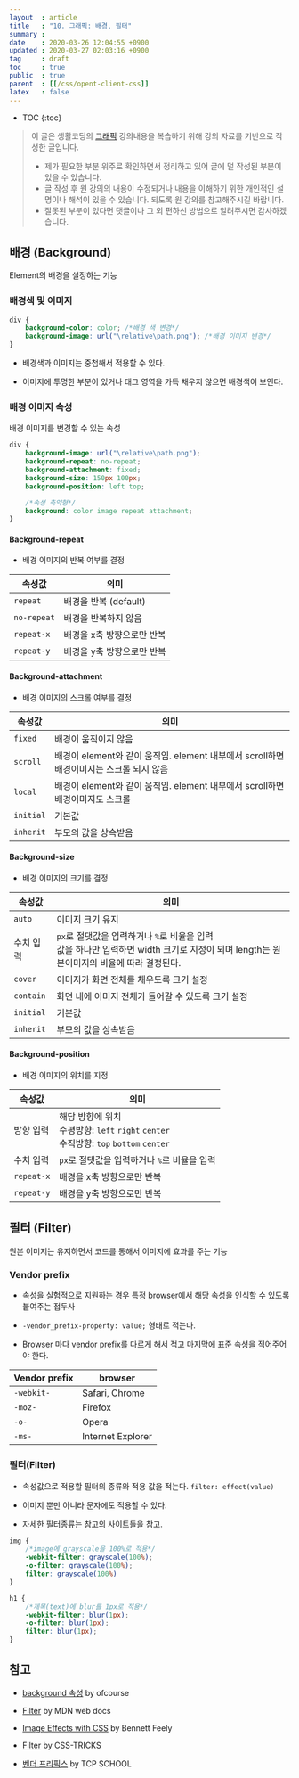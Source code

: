 ```yaml
---
layout  : article
title   : "10. 그래픽: 배경, 필터"
summary : 
date    : 2020-03-26 12:04:55 +0900
updated : 2020-03-27 02:03:16 +0900
tag     : draft
toc     : true
public  : true
parent  : [[/css/opent-client-css]]
latex   : false
---
```

* TOC
{:toc}

> 이 글은 생활코딩의 [그래픽](https://opentutorials.org/course/2418/13591) 강의내용을 복습하기 위해 강의 자료를 기반으로 작성한 글입니다.
>
> * 제가 필요한 부분 위주로 확인하면서 정리하고 있어 글에 덜 작성된 부분이 있을 수 있습니다.
> * 글 작성 후 원 강의의 내용이 수정되거나 내용을 이해하기 위한 개인적인 설명이나 해석이 있을 수 있습니다. 되도록 원 강의를 참고해주시길 바랍니다.
> * 잘못된 부분이 있다면 댓글이나 그 외 편하신 방법으로 알려주시면 감사하겠습니다.

## 배경 (Background)

Element의 배경을 설정하는 기능

### 배경색 및 이미지

```css
div {
    background-color: color; /*배경 색 변경*/
    background-image: url("\relative\path.png"); /*배경 이미지 변경*/
}
```

* 배경색과 이미지는 중첩해서 적용할 수 있다.

* 이미지에 투명한 부분이 있거나 태그 영역을 가득 채우지 않으면 배경색이 보인다.

### 배경 이미지 속성

배경 이미지를 변경할 수 있는 속성

```css
div {
    background-image: url("\relative\path.png");
    background-repeat: no-repeat; 
    background-attachment: fixed;
    background-size: 150px 100px;
    background-position: left top;

    /*속성 축약형*/
    background: color image repeat attachment;
}
```

#### Background-repeat

* 배경 이미지의 반복 여부를 결정

| 속성값      | 의미                       |
| ----------- | -------------------------- |
| `repeat`    | 배경을 반복 (default)      |
| `no-repeat` | 배경을 반복하지 않음       |
| `repeat-x`  | 배경을 x축 방향으로만 반복 |
| `repeat-y`  | 배경을 y축 방향으로만 반복 |

#### Background-attachment

* 배경 이미지의 스크롤 여부를 결정

| 속성값    | 의미                                                                                    |
| --------- | --------------------------------------------------------------------------------------- |
| `fixed`   | 배경이 움직이지 않음                                                                    |
| `scroll`  | 배경이 element와 같이 움직임. element 내부에서 scroll하면 배경이미지는 스크롤 되지 않음 |
| `local`   | 배경이 element와 같이 움직임. element 내부에서 scroll하면 배경이미지도 스크롤           |
| `initial` | 기본값                                                                                  |
| `inherit` | 부모의 값을 상속받음                                                                    |

#### Background-size

* 배경 이미지의 크기를 결정

| 속성값    | 의미                                                                                                                                        |
| --------- | ------------------------------------------------------------------------------------------------------------------------------------------- |
| `auto`    | 이미지 크기 유지                                                                                                                            |
| 수치 입력 | `px`로 절댓값을 입력하거나 `%`로 비율을 입력 <br> 값을 하나만 입력하면 width 크기로 지정이 되며 length는 원본이미지의 비율에 따라 결정된다. |
| `cover`   | 이미지가 화면 전체를 채우도록 크기 설정                                                                                                     |
| `contain` | 화면 내에 이미지 전체가 들어갈 수 있도록 크기 설정                                                                                          |
| `initial` | 기본값                                                                                                                                      |
| `inherit` | 부모의 값을 상속받음                                                                                                                        |

#### Background-position

* 배경 이미지의 위치를 지정

| 속성값     | 의미                                                                                           |
| ---------- | ---------------------------------------------------------------------------------------------- |
| 방향 입력  | 해당 방향에 위치 <br> 수평방향: `left` `right` `center` <br> 수직방향: `top` `bottom` `center` |
| 수치 입력  | `px`로 절댓값을 입력하거나 `%`로 비율을 입력                                                   |
| `repeat-x` | 배경을 x축 방향으로만 반복                                                                     |
| `repeat-y` | 배경을 y축 방향으로만 반복                                                                     |

## 필터 (Filter)

원본 이미지는 유지하면서 코드를 통해서 이미지에 효과를 주는 기능

### Vendor prefix

* 속성을 실험적으로 지원하는 경우 특정 browser에서 해당 속성을 인식할 수 있도록 붙여주는 접두사

* `-vendor_prefix-property: value;` 형태로 적는다.
* Browser 마다 vendor prefix를 다르게 해서 적고 마지막에 표준 속성을 적어주어야 한다.

| Vendor prefix | browser           |
| ------------- | ----------------- |
| `-webkit-`    | Safari, Chrome    |
| `-moz-`       | Firefox           |
| `-o-`         | Opera             |
| `-ms-`        | Internet Explorer |

### 필터(Filter)

* 속성값으로 적용할 필터의 종류와 적용 값을 적는다. `filter: effect(value)`

* 이미지 뿐만 아니라 문자에도 적용할 수 있다.
* 자세한 필터종류는 [참고](##참고)의 사이트들을 참고.

```css
img {
    /*image에 grayscale을 100%로 적용*/
    -webkit-filter: grayscale(100%);
    -o-filter: grayscale(100%);
    filter: grayscale(100%)
}

h1 {
    /*제목(text)에 blur를 1px로 적용*/
    -webkit-filter: blur(1px);
    -o-filter: blur(1px);
    filter: blur(1px);
}
```

## 참고

* [background 속성](https://ofcourse.kr/css-course/background-%EC%86%8D%EC%84%B1) by ofcourse

* [Filter](https://developer.mozilla.org/ko/docs/Web/CSS/filter) by MDN web docs
* [Image Effects with CSS](https://bennettfeely.com/image-effects/) by Bennett Feely
* [Filter](https://css-tricks.com/almanac/properties/f/filter/) by CSS-TRICKS
* [벤더 프리픽스](http://tcpschool.com/css/css3_module_vendorPrefix) by TCP SCHOOL
